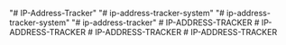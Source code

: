 "# IP-Address-Tracker" 
"# ip-address-tracker-system" 
"# ip-address-tracker-system" 
"# ip-address-tracker" 
#   I P - A D D R E S S - T R A C K E R  
 #   I P - A D D R E S S - T R A C K E R  
 #   I P - A D D R E S S - T R A C K E R  
 #   I P - A D D R E S S - T R A C K E R  
 